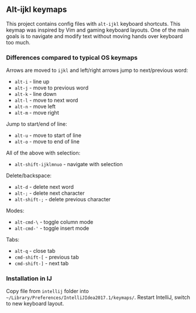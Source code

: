 ## Alt-ijkl keymaps

This project contains config files with `alt-ijkl` keyboard shortcuts.
This keymap was inspired by Vim and gaming keyboard layouts.
One of the main goals is to navigate and modify text without moving hands over keyboard too much.


### Differences compared to typical OS keymaps
Arrows are moved to `ijkl` and left/right arrows jump to next/previous word:
 - `alt-i` - line up
 - `alt-j` - move to previous word
 - `alt-k` - line down
 - `alt-l` - move to next word
 - `alt-n` - move left
 - `alt-m` - move right

Jump to start/end of line:
 - `alt-u` - move to start of line
 - `alt-o` - move to end of line

All of the above with selection:
 - `alt-shift-ijklmnuo` - navigate with selection

Delete/backspace:
 - `alt-d` - delete next word
 - `alt-;` - delete next character
 - `alt-shift-;` - delete previous character

Modes:
 - `alt-cmd-\` - toggle column mode
 - `alt-cmd-'` - toggle insert mode

Tabs:
 - `alt-q` - close tab
 - `cmd-shift-[` - previous tab
 - `cmd-shift-]` - next tab

### Installation in IJ
Copy file from `intellij` folder into `~/Library/Preferences/IntelliJIdea2017.1/keymaps/`.
Restart IntelliJ, switch to new keyboard layout.
